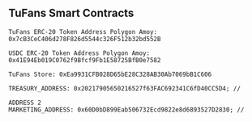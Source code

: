 ## TuFans Smart Contracts

```
TuFans ERC-20 Token Address Polygon Amoy: 0x7cB3CeC406d278F826d5544c326F512b32bd552B
````
```
USDC ERC-20 Token Address Polygon Amoy: 0x41E94Eb019C0762f9Bfcf9Fb1E58725BfB0e7582
````
```
TuFans Store: 0xEa9931CFB028D65bE28C328AB30Ab7069bB1C606
````
```
TREASURY_ADDRESS: 0x20217905650216527f63FAC692341C6fD40CC5D4; // 
````
```
ADDRESS 2
MARKETING_ADDRESS: 0x60D0bD899Eab506732Ecd9822e8d6893527D2830; // 
```

